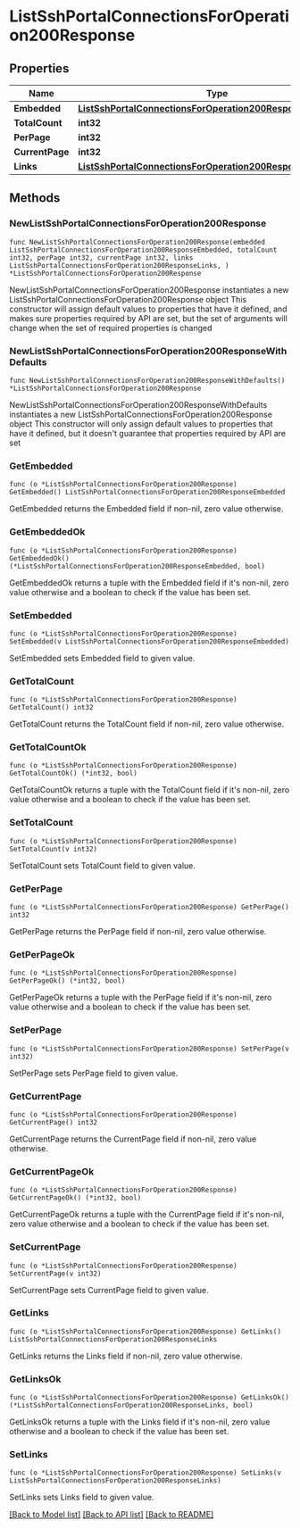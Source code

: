 # ListSshPortalConnectionsForOperation200Response

## Properties

Name | Type | Description | Notes
------------ | ------------- | ------------- | -------------
**Embedded** | [**ListSshPortalConnectionsForOperation200ResponseEmbedded**](ListSshPortalConnectionsForOperation200ResponseEmbedded.md) |  | 
**TotalCount** | **int32** |  | 
**PerPage** | **int32** |  | 
**CurrentPage** | **int32** |  | 
**Links** | [**ListSshPortalConnectionsForOperation200ResponseLinks**](ListSshPortalConnectionsForOperation200ResponseLinks.md) |  | 

## Methods

### NewListSshPortalConnectionsForOperation200Response

`func NewListSshPortalConnectionsForOperation200Response(embedded ListSshPortalConnectionsForOperation200ResponseEmbedded, totalCount int32, perPage int32, currentPage int32, links ListSshPortalConnectionsForOperation200ResponseLinks, ) *ListSshPortalConnectionsForOperation200Response`

NewListSshPortalConnectionsForOperation200Response instantiates a new ListSshPortalConnectionsForOperation200Response object
This constructor will assign default values to properties that have it defined,
and makes sure properties required by API are set, but the set of arguments
will change when the set of required properties is changed

### NewListSshPortalConnectionsForOperation200ResponseWithDefaults

`func NewListSshPortalConnectionsForOperation200ResponseWithDefaults() *ListSshPortalConnectionsForOperation200Response`

NewListSshPortalConnectionsForOperation200ResponseWithDefaults instantiates a new ListSshPortalConnectionsForOperation200Response object
This constructor will only assign default values to properties that have it defined,
but it doesn't guarantee that properties required by API are set

### GetEmbedded

`func (o *ListSshPortalConnectionsForOperation200Response) GetEmbedded() ListSshPortalConnectionsForOperation200ResponseEmbedded`

GetEmbedded returns the Embedded field if non-nil, zero value otherwise.

### GetEmbeddedOk

`func (o *ListSshPortalConnectionsForOperation200Response) GetEmbeddedOk() (*ListSshPortalConnectionsForOperation200ResponseEmbedded, bool)`

GetEmbeddedOk returns a tuple with the Embedded field if it's non-nil, zero value otherwise
and a boolean to check if the value has been set.

### SetEmbedded

`func (o *ListSshPortalConnectionsForOperation200Response) SetEmbedded(v ListSshPortalConnectionsForOperation200ResponseEmbedded)`

SetEmbedded sets Embedded field to given value.


### GetTotalCount

`func (o *ListSshPortalConnectionsForOperation200Response) GetTotalCount() int32`

GetTotalCount returns the TotalCount field if non-nil, zero value otherwise.

### GetTotalCountOk

`func (o *ListSshPortalConnectionsForOperation200Response) GetTotalCountOk() (*int32, bool)`

GetTotalCountOk returns a tuple with the TotalCount field if it's non-nil, zero value otherwise
and a boolean to check if the value has been set.

### SetTotalCount

`func (o *ListSshPortalConnectionsForOperation200Response) SetTotalCount(v int32)`

SetTotalCount sets TotalCount field to given value.


### GetPerPage

`func (o *ListSshPortalConnectionsForOperation200Response) GetPerPage() int32`

GetPerPage returns the PerPage field if non-nil, zero value otherwise.

### GetPerPageOk

`func (o *ListSshPortalConnectionsForOperation200Response) GetPerPageOk() (*int32, bool)`

GetPerPageOk returns a tuple with the PerPage field if it's non-nil, zero value otherwise
and a boolean to check if the value has been set.

### SetPerPage

`func (o *ListSshPortalConnectionsForOperation200Response) SetPerPage(v int32)`

SetPerPage sets PerPage field to given value.


### GetCurrentPage

`func (o *ListSshPortalConnectionsForOperation200Response) GetCurrentPage() int32`

GetCurrentPage returns the CurrentPage field if non-nil, zero value otherwise.

### GetCurrentPageOk

`func (o *ListSshPortalConnectionsForOperation200Response) GetCurrentPageOk() (*int32, bool)`

GetCurrentPageOk returns a tuple with the CurrentPage field if it's non-nil, zero value otherwise
and a boolean to check if the value has been set.

### SetCurrentPage

`func (o *ListSshPortalConnectionsForOperation200Response) SetCurrentPage(v int32)`

SetCurrentPage sets CurrentPage field to given value.


### GetLinks

`func (o *ListSshPortalConnectionsForOperation200Response) GetLinks() ListSshPortalConnectionsForOperation200ResponseLinks`

GetLinks returns the Links field if non-nil, zero value otherwise.

### GetLinksOk

`func (o *ListSshPortalConnectionsForOperation200Response) GetLinksOk() (*ListSshPortalConnectionsForOperation200ResponseLinks, bool)`

GetLinksOk returns a tuple with the Links field if it's non-nil, zero value otherwise
and a boolean to check if the value has been set.

### SetLinks

`func (o *ListSshPortalConnectionsForOperation200Response) SetLinks(v ListSshPortalConnectionsForOperation200ResponseLinks)`

SetLinks sets Links field to given value.



[[Back to Model list]](../README.md#documentation-for-models) [[Back to API list]](../README.md#documentation-for-api-endpoints) [[Back to README]](../README.md)


